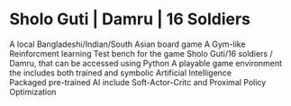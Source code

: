 # Sholo Guti | Damru | 16 Soldiers
A local Bangladeshi/Indian/South Asian board  game
A Gym-like Reinforcment learning Test bench for the game Sholo Guti/16 soldiers / Damru, that can be accessed using Python
A playable game environment the includes both trained and symbolic Artificial Intelligence  
Packaged pre-trained AI include Soft-Actor-Critc and Proximal Policy Optimization
